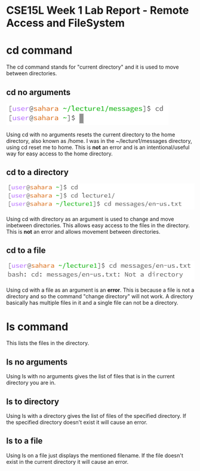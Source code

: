 # CSE15L Week 1 Lab Report - Remote Access and FileSystem 

# cd command
The cd command stands for "current directory" and it is used to move between directories.
## cd no arguments
![Image](cdnoarguments.PNG)

Using cd with no arguments resets the current directory to the home directory, also known as /home. I was in the ~/lecture1/messages directory, using cd reset me to home.
This is **not** an error and is an intentional/useful way for easy access to the home directory.

## cd to a directory
![Image](cdtodirectory.PNG)

Using cd with directory as an argument is used to change and move inbetween directories. This allows easy access to the files in the directory.
This is **not** an error and allows movement between directories.

## cd to a file
![Image](cdtofile.PNG)

Using cd with a file as an argument is an **error**. This is because a file is not a directory and so the command "change directory" will not work. 
A directory basically has multiple files in it and a single file can not be a directory. 

# ls command
This lists the files in the directory.

## ls no arguments
Using ls with no arguments gives the list of files that is in the current directory you are in.

## ls to directory
Using ls with a directory gives the list of files of the specified directory. If the specified directory doesn't exist it will cause an error. 

## ls to a file
Using ls on a file just displays the mentioned filename. If the file doesn't exist in the current directory it will cause an error.

#
